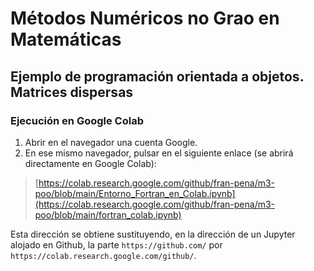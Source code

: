 # Métodos Numéricos no Grao en Matemáticas

## Ejemplo de programación orientada a objetos. Matrices dispersas

### Ejecución en Google Colab

1. Abrir en el navegador una cuenta Google.
2. En ese mismo navegador, pulsar en el siguiente enlace (se abrirá directamente en Google Colab):

> [https://colab.research.google.com/github/fran-pena/m3-poo/blob/main/Entorno_Fortran_en_Colab.ipynb](https://colab.research.google.com/github/fran-pena/m3-poo/blob/main/fortran_colab.ipynb)

Esta dirección se obtiene sustituyendo, en la dirección de un Jupyter alojado en Github, la parte `https://github.com/` por `https://colab.research.google.com/github/`.

<!-- 
3. Una vez allí, ejecutar las celdas de código de dicho Jupyter.
seguir las instrucciones 
En este ejemplo
Las matrices `sparse` de Matlab se guardan en formato _compressed sparse row_ (CSR) [1], mediante tres arreglos unidimensionales:
- los valores no nulos, 
- las longitudes de las filas y 
- los índices de las columnas.

Los valores se pueden indicar en formato _coordinate list_ (COO) [2,3], es decir, indicando _(fila, columna, valor)_.


# Ejemplo d eprogramación orientada a objetos
 coger ooo del curso y ponerle antes el gitclone del propio proyecto


 Patrir del entonro ... en gfortran Entorno_Fortran_en_Colab.ipynb

 prepararlo apra que haga gitclone como dice chatgpt en proyecto colab

 Luego debajo va la explicaionón 

 secciones

 gitclone

 descripcion

 compilación y muestreo

 usar octave para mostrar gráfica

 Solo redme y ficheros en content matriz_dispersa

 compartición de algo como https://colab.research.google.com/github/fran-pena/met_num_mat/blob/main/3_poo/3_poo.ipynb

-->
